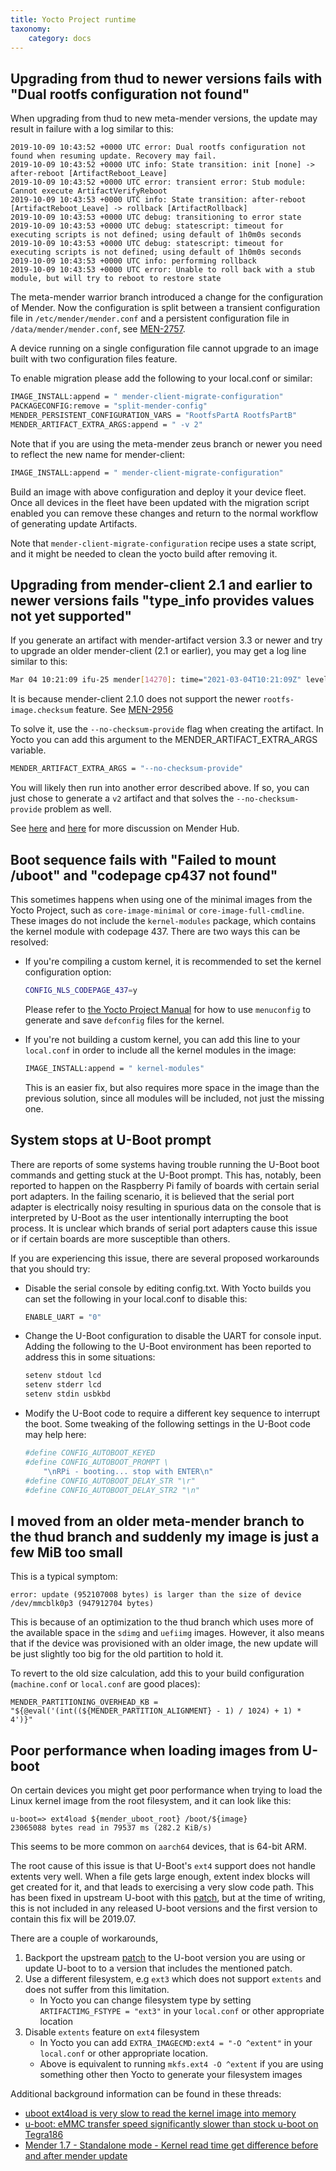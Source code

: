 ```yaml
---
title: Yocto Project runtime
taxonomy:
    category: docs
---
```


<!--AUTOVERSION: "from % to newer"/ignore-->
## Upgrading from thud to newer versions fails with "Dual rootfs configuration not found"

<!--AUTOVERSION: "from % to new"/ignore-->
When upgrading from thud to new meta-mender versions, the update may result in
failure with a log similar to this:

```
2019-10-09 10:43:52 +0000 UTC error: Dual rootfs configuration not found when resuming update. Recovery may fail.
2019-10-09 10:43:52 +0000 UTC info: State transition: init [none] -> after-reboot [ArtifactReboot_Leave]
2019-10-09 10:43:52 +0000 UTC error: transient error: Stub module: Cannot execute ArtifactVerifyReboot
2019-10-09 10:43:53 +0000 UTC info: State transition: after-reboot [ArtifactReboot_Leave] -> rollback [ArtifactRollback]
2019-10-09 10:43:53 +0000 UTC debug: transitioning to error state
2019-10-09 10:43:53 +0000 UTC debug: statescript: timeout for executing scripts is not defined; using default of 1h0m0s seconds
2019-10-09 10:43:53 +0000 UTC debug: statescript: timeout for executing scripts is not defined; using default of 1h0m0s seconds
2019-10-09 10:43:53 +0000 UTC info: performing rollback
2019-10-09 10:43:53 +0000 UTC error: Unable to roll back with a stub module, but will try to reboot to restore state
```

<!--AUTOVERSION: "meta-mender % branch"/ignore-->
The meta-mender warrior branch introduced a change for the configuration of
Mender. Now the configuration is split between a transient configuration file in
`/etc/mender/mender.conf` and a persistent configuration file in
`/data/mender/mender.conf`, see
[MEN-2757](https://tracker.mender.io/browse/MEN-2757?target=_blank).

A device running on a single configuration file cannot upgrade to an image built
with two configuration files feature.

To enable migration please add the following to your local.conf or similar:

```bash
IMAGE_INSTALL:append = " mender-client-migrate-configuration"
PACKAGECONFIG:remove = "split-mender-config"
MENDER_PERSISTENT_CONFIGURATION_VARS = "RootfsPartA RootfsPartB"
MENDER_ARTIFACT_EXTRA_ARGS:append = " -v 2"
```

<!--AUTOVERSION: "meta-mender % branch"/ignore-->
Note that if you are using the meta-mender zeus branch or newer you need to
reflect the new name for mender-client:

```bash
IMAGE_INSTALL:append = " mender-client-migrate-configuration"
```

Build an image with above configuration and deploy it your device fleet. Once
all devices in the fleet have been updated with the migration script enabled you
can remove these changes and return to the normal workflow of generating update
Artifacts.

Note that `mender-client-migrate-configuration` recipe uses a state script, and it
might be needed to clean the yocto build after removing it.


## Upgrading from mender-client 2.1 and earlier to newer versions fails "type_info provides values not yet supported"

If you generate an artifact with mender-artifact version 3.3 or newer and try to upgrade an older mender-client (2.1 or earlier), you may get a log line similar to this:

```bash
Mar 04 10:21:09 ifu-25 mender[14270]: time="2021-03-04T10:21:09Z" level=error msg="Fetching Artifact headers failed: installer: failed to read Artifact: type_info provides values not yet supported" module=state
```

<!--AUTOVERSION: "mender-client %"/ignore-->
It is because mender-client 2.1.0 does not support the newer `rootfs-image.checksum` feature. See [MEN-2956](https://tracker.mender.io/browse/MEN-2956?target=_blank)

To solve it, use the `--no-checksum-provide` flag when creating the artifact. In Yocto you can add this argument to the MENDER_ARTIFACT_EXTRA_ARGS variable.

```bash
MENDER_ARTIFACT_EXTRA_ARGS = "--no-checksum-provide"
```

You will likely then run into another error described above. If so, you can just chose to generate a `v2` artifact and that solves the `--no-checksum-provide` problem as well.

See [here](https://hub.mender.io/t/update-fails/3300?target=_blank) and [here](https://hub.mender.io/t/error-fetching-artifact-headers-failed-installer-failed-to-read-artifact-type-info-provides-values-not-yet-supported/2774?target=_blank) for more discussion on Mender Hub.


## Boot sequence fails with "Failed to mount /uboot" and "codepage cp437 not found"

This sometimes happens when using one of the minimal images from the Yocto Project, such as `core-image-minimal` or `core-image-full-cmdline`. These images do not include the `kernel-modules` package, which contains the kernel module with codepage 437. There are two ways this can be resolved:

* If you're compiling a custom kernel, it is recommended to set the kernel configuration option:

  ```bash
  CONFIG_NLS_CODEPAGE_437=y
  ```

  Please refer to [the Yocto Project Manual](https://docs.yoctoproject.org/kernel-dev/common.html?target=_blank#configuring-the-kernel) for how to use `menuconfig` to generate and save `defconfig` files for the kernel.

* If you're not building a custom kernel, you can add this line to your `local.conf` in order to include all the kernel modules in the image:

  ```bash
  IMAGE_INSTALL:append = " kernel-modules"
  ```

  This is an easier fix, but also requires more space in the image than the previous solution, since all modules will be included, not just the missing one.


## System stops at U-Boot prompt

There are reports of some systems having trouble running the U-Boot boot commands and getting stuck at the U-Boot prompt. This has, notably, been reported to
happen on the Raspberry Pi family of boards with certain serial port adapters. In the failing scenario, it is believed that the serial port adapter is electrically
noisy resulting in spurious data on the console that is interpreted by U-Boot as the user intentionally interrupting the boot process. It is unclear which
brands of serial port adapters cause this issue or if certain boards are more susceptible than others.

If you are experiencing this issue, there are several proposed workarounds that you should try:

* Disable the serial console by editing config.txt.  With Yocto builds you can set the following in your local.conf to disable this:

  ```bash
  ENABLE_UART = "0"
  ```

* Change the U-Boot configuration to disable the UART for console input. Adding the following to the U-Boot environment has been reported to address this
in some situations:

  ```bash
  setenv stdout lcd
  setenv stderr lcd
  setenv stdin usbkbd
  ```

* Modify the U-Boot code to require a different key sequence to interrupt the boot. Some tweaking of the following settings in the U-Boot code may
help here:

  ```bash
  #define CONFIG_AUTOBOOT_KEYED
  #define CONFIG_AUTOBOOT_PROMPT \
      "\nRPi - booting... stop with ENTER\n"
  #define CONFIG_AUTOBOOT_DELAY_STR "\r"
  #define CONFIG_AUTOBOOT_DELAY_STR2 "\n"
  ```

<!--AUTOVERSION: "older meta-mender branch to the % branch"/ignore-->
## I moved from an older meta-mender branch to the thud branch and suddenly my image is just a few MiB too small

This is a typical symptom:

```
error: update (952107008 bytes) is larger than the size of device /dev/mmcblk0p3 (947912704 bytes)
```

<!--AUTOVERSION: "optimization to the % branch"/ignore-->
This is because of an optimization to the thud branch which uses more of the
available space in the `sdimg` and `uefiimg` images. However, it also means that
if the device was provisioned with an older image, the new update will be just
slightly too big for the old partition to hold it.

To revert to the old size calculation, add this to your build configuration
(`machine.conf` or `local.conf` are good places):

```
MENDER_PARTITIONING_OVERHEAD_KB = "${@eval('(int((${MENDER_PARTITION_ALIGNMENT} - 1) / 1024) + 1) * 4')}"
```


## Poor performance when loading images from U-boot

On certain devices you might get poor performance when trying to load the Linux kernel image from the root filesystem, and it can look like this:

```
u-boot=> ext4load ${mender_uboot_root} /boot/${image}
23065088 bytes read in 79537 ms (282.2 KiB/s)
```

This seems to be more common on `aarch64` devices, that is 64-bit ARM.

The root cause of this issue is that U-Boot's `ext4` support does not handle extents very well. When a file gets large enough, extent index blocks will get created for it, and that leads to exercising a very slow code path. This has been fixed in upstream U-boot with this [patch](https://github.com/u-boot/u-boot/commit/d5aee659f217746395ff58adf3a863627ff02ec1?target=_blank), but at the time of writing, this is not included in any released U-boot versions and the first version to contain this fix will be 2019.07.

There are a couple of workarounds,

1. Backport the upstream [patch](https://github.com/u-boot/u-boot/commit/d5aee659f217746395ff58adf3a863627ff02ec1?target=_blank) to the U-boot version you are using or update U-boot to to a version that includes the mentioned patch.
2. Use a different filesystem, e.g `ext3` which does not support `extents` and does not suffer from this limitation.
    - In Yocto you can change filesystem type by setting `ARTIFACTIMG_FSTYPE = "ext3"` in your `local.conf` or other appropriate location
3. Disable `extents` feature on `ext4` filesystem
    - In Yocto you can add `EXTRA_IMAGECMD:ext4 = "-O ^extent"` in your `local.conf` or other appropriate location.
    - Above is equivalent to running `mkfs.ext4 -O ^extent` if you are using something other then Yocto to generate your filesystem images

Additional background information can be found in these threads:

- [uboot ext4load is very slow to read the kernel image into memory](https://community.nxp.com/thread/472241?target=_blank)
- [u-boot: eMMC transfer speed significantly slower than stock u-boot on Tegra186](https://github.com/madisongh/meta-tegra/issues/42?target=_blank)
- [Mender 1.7 - Standalone mode - Kernel read time get difference before and after mender update](https://hub.mender.io/t/mender-1-7-standalone-mode-kernel-read-time-get-difference-before-and-after-mender-update?target=_blank)
